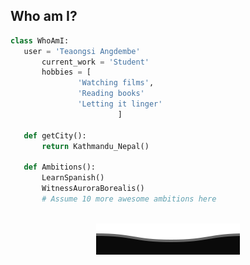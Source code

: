  ## Who am I?
 ```python
 class WhoAmI:
 	user = 'Teaongsi Angdembe'
		current_work = 'Student'
		hobbies = [
				'Watching films',
				'Reading books'
				'Letting it linger'
                         ]
	
	def getCity():
		return Kathmandu_Nepal()
	
	def Ambitions():
		LearnSpanish()
		WitnessAuroraBorealis()
		# Assume 10 more awesome ambitions here
	
 ```

<p align="center">
        <img src="https://github.com/teaongsi/teaongsi/blob/ca7654a6cf77378570fae4bbfd4b0e278f678e70/Bottom.svg" alt="Github stats" />
</p>
